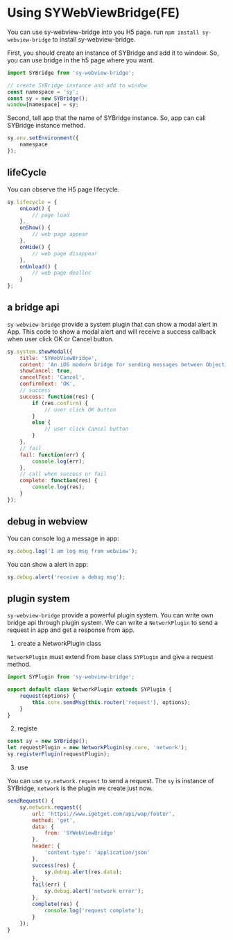 # Using SYWebViewBridge(FE)

You can use sy-webview-bridge into you H5 page. run `npm install sy-webview-bridge` to install sy-webview-bridge.

First, you should create an instance of SYBridge and add it to window. So, you can use bridge in the h5 page where you want.

```js
import SYBridge from 'sy-webview-bridge';

// create SYBridge instance and add to window
const namespace = 'sy';
const sy = new SYBridge();
window[namespace] = sy;
```

Second, tell app that the name of SYBridge instance. So, app can call SYBridge instance method.

```js
sy.env.setEnvironment({
    namespace
});
```

## lifeCycle

You can observe the H5 page lifecycle.

```js
sy.lifecycle = {
    onLoad() {
        // page load
    },
    onShow() {
        // web page appear
    },
    onHide() {
        // web page disappear
    },
    onUnload() {
        // web page dealloc
    }
};
```

## a bridge api

`sy-webview-bridge` provide a system plugin that can show a modal alert in App. This code to show a modal alert and will receive a success callback when user click OK or Cancel button.

```js
sy.system.showModal({
    title: 'SYWebViewBridge',
    content: 'An iOS modern bridge for sending messages between Objective-C and JavaScript in WKWebView.',
    showCancel: true,
    cancelText: 'Cancel',
    confirmText: 'OK',
    // success
    success: function(res) {
        if (res.confirm) {
            // user click OK button
        }
        else {
            // user click Cancel button
        }
    },
    // fail
    fail: function(err) {
        console.log(err);
    },
    // call when success or fail
    complete: function(res) {
        console.log(res);
    }
});
```

## debug in webview

You can console log a message in app:

```js
sy.debug.log('I am log msg from webview');
```

You can show a alert in app:

```js
sy.debug.alert('receive a debug msg');
```

## plugin system

`sy-webview-bridge` provide a powerful plugin system. You can write own bridge api through plugin system. We can write a `NetworkPlugin` to send a request in app and get a response from app.

1. create a NetworkPlugin class

`NetworkPlugin` must extend from base class `SYPlugin` and give a request method.

```js
import SYPlugin from 'sy-webview-bridge';

export default class NetworkPlugin extends SYPlugin {
    request(options) {
        this.core.sendMsg(this.router('request'), options);
    }
}
```

2. registe

```js
const sy = new SYBridge();
let requestPlugin = new NetworkPlugin(sy.core, 'network');
sy.registerPlugin(requestPlugin);
```

3. use

You can use `sy.network.request` to send a request. The `sy` is instance of SYBridge, `network` is the plugin we create just now.

```js
sendRequest() {
    sy.network.request({
        url: 'https://www.igetget.com/api/wap/footer',
        method: 'get',
        data: {
            from: 'SYWebViewBridge'
        },
        header: {
            'content-type': 'application/json'
        },
        success(res) {
            sy.debug.alert(res.data);
        },
        fail(err) {
            sy.debug.alert('network error');
        },
        complete(res) {
            console.log('request complete');
        }
    });
}
```

